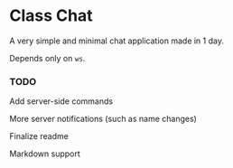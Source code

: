 # Class Chat

A very simple and minimal chat application made in 1 day.

Depends only on `ws`.

### TODO

Add server-side commands

More server notifications (such as name changes)

Finalize readme

Markdown support